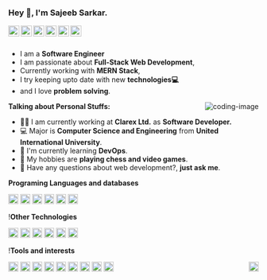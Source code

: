 ### Hey 👋, I'm Sajeeb Sarkar.

<a href="#">
  <img align="left" alt="Medium" width="22px" src="https://cdn.jsdelivr.net/npm/simple-icons@3.12.2/icons/medium.svg" />
</a>
<a href="#">
  <img align="left" alt="Zhihu" width="22px" src="https://cdn.jsdelivr.net/npm/simple-icons@v3/icons/zhihu.svg" />
</a>
<a href="#">
  <img align="left" alt="Leetcode" width="22px" src="https://cdn.jsdelivr.net/npm/simple-icons@v3/icons/leetcode.svg" />
</a>
<a href="#">
  <img align="left" alt="Github" width="22px" src="https://cdn.jsdelivr.net/npm/simple-icons@v3/icons/github.svg" />
</a>
<a href="#">
  <img align="left" alt="Telegram" width="22px" src="https://cdn.jsdelivr.net/npm/simple-icons@3.12.2/icons/telegram.svg" />
</a>
<a href="#">
  <img align="left" alt="Gmail" width="22px" src="https://cdn.jsdelivr.net/npm/simple-icons@3.12.2/icons/gmail.svg" />
</a>

<br />
<br />

- I am a **Software Engineer** 
- I am passionate about **Full-Stack Web Development**,
- Currently working with **MERN Stack**,
- I try keeping upto date with new **technologies💻**
- and I love **problem solving**.

<img size={400} align="right"  src="https://cdn.pixabay.com/photo/2024/04/09/03/04/ai-generated-8684869_960_720.jpg" alt="coding-image" />

**Talking about Personal Stuffs:**

- 👨‍🏛 I am currently working at **Clarex Ltd.** as **Software Developer.**
- 💻 Major is **Computer Science and Engineering** from **United International University**.
- 🌱 I'm currently learning **DevOps**. 
- 🤔 My hobbies are **playing chess and video games**.
- 💬 Have any questions about web development?, **just ask me**.




**Programing Languages and databases**  

<img height="20" src="https://cdn.jsdelivr.net/npm/simple-icons@3.12.2/icons/javascript.svg" alt="JavaScript">
<img height="20" src="https://cdn.jsdelivr.net/npm/simple-icons@3.12.2/icons/html5.svg" alt="HTML5">
<img height="20" src="https://cdn.jsdelivr.net/npm/simple-icons@3.12.2/icons/css3.svg" alt="CSS3">
<img height="20" src="https://cdn.jsdelivr.net/npm/simple-icons@3.12.2/icons/java.svg" alt="Java">
<img height="20" src="https://cdn.jsdelivr.net/npm/simple-icons@3.12.2/icons/c.svg" alt="C">
<img height="20" src="https://cdn.jsdelivr.net/npm/simple-icons@3.12.2/icons/python.svg" alt="Python">

!**Other Technologies**

<img height="20" src="https://cdn.jsdelivr.net/npm/simple-icons@3.12.2/icons/react.svg" alt="React">
<img height="20" src="https://cdn.jsdelivr.net/npm/simple-icons@3.12.2/icons/node.svg" alt="Node.js">
<img height="20" src="https://cdn.jsdelivr.net/npm/simple-icons@3.12.2/icons/docker.svg" alt="Docker">
<img height="20" src="https://cdn.jsdelivr.net/npm/simple-icons@3.12.2/icons/tailwind.svg" alt="Tailwind CSS">
<img height="20" src="https://cdn.jsdelivr.net/npm/simple-icons@3.12.2/icons/mongodb.svg" alt="MongoDB">
<img height="20" src="https://cdn.jsdelivr.net/npm/simple-icons@3.12.2/icons/mysql.svg" alt="MySQL">

!**Tools and interests**

<img height="20" src="https://cdn.jsdelivr.net/npm/simple-icons@3.12.2/icons/github.svg" alt="GitHub">
<img height="20" src="https://cdn.jsdelivr.net/npm/simple-icons@3.12.2/icons/docker.svg" alt="Docker">
<img height="20" src="https://cdn.jsdelivr.net/npm/simple-icons@3.12.2/icons/stackoverflow.svg" alt="Stack Overflow">
<img height="20" src="https://cdn.jsdelivr.net/npm/simple-icons@3.12.2/icons/youtube.svg" alt="YouTube">
<img height="20" src="https://cdn.jsdelivr.net/npm/simple-icons@3.12.2/icons/freecodecamp.svg" alt="FreeCodeCamp">
<img height="20" src="https://cdn.jsdelivr.net/npm/simple-icons@3.12.2/icons/w3c.svg" alt="W3C">

<img height="20" src="https://cdn.jsdelivr.net/npm/simple-icons@3.12.2/icons/stackoverflow.svg" alt="Stack Overflow">
<img height="20" src="https://cdn.jsdelivr.net/npm/simple-icons@3.12.2/icons/vscode.svg" alt="VS Code"> 
<img height="20" src="https://cdn.jsdelivr.net/npm/simple-icons@3.12.2/icons/figma.svg" alt="Figma"> 

<img height="20" src="https://cdn.pixabay.com/photo/2024/04/09/03/04/ai-generated-8684869_960_720.jpg" alt="coding-image" align="right">


<!--END_SECTION:waka-->

